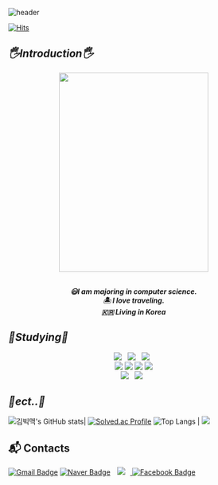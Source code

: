 
![header](https://capsule-render.vercel.app/api?type=waving&color=gradient&customColorList=0,2,2,5,30&height=300&section=header&text=Welcome&fontSize=90&fontColor=EAEAEA&animation=fadeIn)
  
[![Hits](https://hits.seeyoufarm.com/api/count/incr/badge.svg?url=https%3A%2F%2Fgithub.com%2FBigMacKIM&count_bg=%23EEA4D9&title_bg=%23B02F9C&icon=&icon_color=%23E7E7E7&title=hits&edge_flat=false)](https://hits.seeyoufarm.com)
</div>

   
## **<i> 🖐️Introduction🖐️ </i>**
 

<div align="center">
<img align="" src="https://user-images.githubusercontent.com/111568619/185634895-f0a3fb5c-b684-4047-803a-753712d005ee.JPG" width="300" height="400"/>
  
</br>***😃I am majoring in computer science.***
</br> ***🏝️ I love traveling.*** 
</br> ***🇰🇷 Living in Korea***
</div>
 

 


## **<i> 📘Studying📘 </i>**


<p align="center">
<img src="https://img.shields.io/badge/c-A8B9CC?style=flat-square&logo=c&logoColor=white"/></a> &nbsp 
<img src="https://img.shields.io/badge/c++-00599C?style=flat-square&logo=c%2B%2B&logoColor=white"/></a> &nbsp 
<img src="https://img.shields.io/badge/Python-3766AB?style=flat-square&logo=Python&logoColor=white"/></a> &nbsp
</br>
<img src="https://img.shields.io/badge/TensorFlow-FF6F00?style=flat-square&logo=TensorFlow&logoColor=white"/></a>
<img src="https://img.shields.io/badge/NumPy-013243?style=flat-square&logo=NumPy&logoColor=white"/></a>
<img src="https://img.shields.io/badge/PyTorch-EE4C2C?style=flat-square&logo=PyTorch&logoColor=white"/></a>
<img src="https://img.shields.io/badge/Keras-D00000?style=flat-square&logo=Keras&logoColor=white"/></a>
</br>
<img src="https://img.shields.io/badge/Linux-FCC624?style=flat&logo=Linux&logoColor=white"/></a> &nbsp 
<img src="https://img.shields.io/badge/MySQL-4479A1?style=flat-square&logo=MySQL&logoColor=white"/></a> &nbsp 
</p>

## **<i> 🎸ect..🎸 </i>**          
![김빅맥's GitHub stats](https://github-readme-stats.vercel.app/api?username=BigMacKIM&theme=dark&show_icons=true)| [![Solved.ac Profile](http://mazassumnida.wtf/api/v2/generate_badge?boj=koust6u)](https://solved.ac/koust6u/)
![Top Langs](https://github-readme-stats.vercel.app/api/top-langs/?username=BigMacKIM) | <img src="http://mazandi.herokuapp.com/api?handle=koust6u&theme=warm"/>

## :mailbox_with_mail: Contacts
[![Gmail Badge](https://img.shields.io/badge/Gmail-d14836?style=flat-square&logo=Gmail&logoColor=white&link=mailto:kimsh1691@gmail.com)](mailto:koust6u@gmail.com)
[![Naver Badge](https://img.shields.io/badge/Naver-03C75A?style=flat-square&logo=Naver&logoColor=white&link=mailto:rlatngus1691@naver.com)](mailto:godminjong@naver.com)
<a href="https://instagram.com/minjong1211">
    <img 
        src="http://img.shields.io/badge/-Instagram-black?style=flat&logo=Instagram&link=https://instagram.com/minjong1211/"
        style="height : auto; margin-left : 10px; margin-right : 10px;"/>
</a>
[![Facebook Badge](https://img.shields.io/badge/facebook-1877f2?style=flat-square&logo=facebook&logoColor=white&link=https://www.facebook.com/100010320452891)](https://www.facebook.com/100010320452891)
